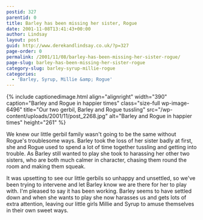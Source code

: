 ```yaml
---
postid: 327
parentid: 0
title: Barley has been missing her sister, Rogue
date: 2001-11-08T13:41:43+00:00
author: Lindsay
layout: post
guid: http://www.derekandlindsay.co.uk/?p=327
page-order: 0
permalink: /2001/11/08/barley-has-been-missing-her-sister-rogue/
page-slug: barley-has-been-missing-her-sister-rogue
category-slug: barley-syrup-millie-rogue
categories:
  - 'Barley, Syrup, Millie &amp; Rogue'
---
```

{% include captionedimage.html align="alignright" width="390" caption="Barley and Rogue in happier times" class="size-full wp-image-6496" title="Our two gerbil, Barley and Rogue tussling" src="/wp-content/uploads/2001/11/post_2268.jpg" alt="Barley and Rogue in happier times" height="261" %} 

We knew our little gerbil family wasn't going to be the same without Rogue's troublesome ways. Barley took the loss of her sister badly at first, she and Rogue used to spend a lot of time together tussling and getting into trouble. As Barley still wanted to play she took to harassing her other two sisters, who are both much calmer in character, chasing them round the room and making them squeak.

It was upsetting to see our little gerbils so unhappy and unsettled, so we've been trying to intervene and let Barley know we are there for her to play with. I'm pleased to say it has been working. Barley seems to have settled down and when she wants to play she now harasses us and gets lots of extra attention, leaving our little girls Millie and Syrup to amuse themselves in their own sweet ways.